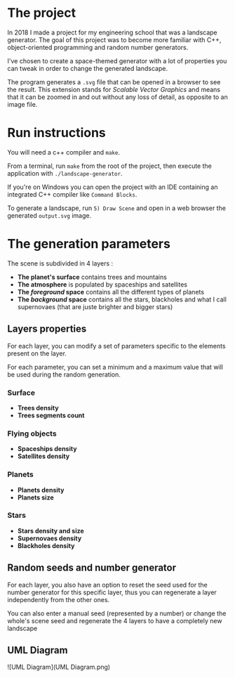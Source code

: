 # The project

In 2018 I made a project for my engineering school that was a landscape generator. 
The goal of this project was to become more familiar with C++, object-oriented programming and random number generators.

I've chosen to create a space-themed generator with a lot of properties you can tweak in order to change the generated landscape.

The program generates a `.svg` file that can be opened in a browser to see the result.
This extension stands for _Scalable Vector Graphics_ and means that it can be zoomed in and out without any loss of detail, as opposite to an image file.

# Run instructions

You will need a c++ compiler and `make`.


From a terminal, run `make` from the root of the project, then execute the application with `./landscape-generator`.

If you're on Windows you can open the project with an IDE containing an integrated C++ compiler like `Command Blocks`.

To generate a landscape, run `5) Draw Scene` and open in a web browser the generated `output.svg` image.

# The generation parameters

The scene is subdivided in 4 layers :
- **The planet's surface** contains trees and mountains
- **The atmosphere** is populated by spaceships and satellites
- **The _foreground_ space** contains all the different types of planets
- **The _background_ space** contains all the stars, blackholes and what I call supernovaes (that are juste brighter and bigger stars)

## Layers properties

For each layer, you can modify a set of parameters specific to the elements present on the layer.

For each parameter, you can set a minimum and a maximum value that will be used during the random generation.

### Surface

- **Trees density**
- **Trees segments count** 

### Flying objects

- **Spaceships density** 
- **Satellites density** 

### Planets 

- **Planets density** 
- **Planets size** 

### Stars 

- **Stars density and size** 
- **Supernovaes density** 
- **Blackholes density** 

## Random seeds and number generator

For each layer, you also have an option to reset the seed used for the number generator for this specific layer, thus you can regenerate a layer independently from the other ones.

You can also enter a manual seed (represented by a number) or change the whole's scene seed and regenerate the 4 layers to have a completely new landscape

## UML Diagram

![UML Diagram](UML Diagram.png)